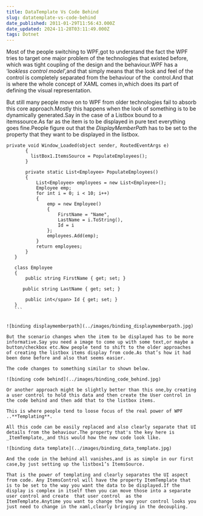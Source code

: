 ```yaml
---
title: DataTemplate Vs Code Behind
slug: datatemplate-vs-code-behind
date_published: 2011-01-29T11:56:43.000Z
date_updated: 2024-11-28T03:11:49.000Z
tags: Dotnet
---
```


Most of the people switching to WPF,got to understand the fact the WPF tries to target one major problem of the technologies that existed before, which was tight coupling of the design and the behaviour.WPF has a ‘*lookless control model*’,and that simply means that the look and feel of the control is completely separated from the behaviour of the  control.And that is where the whole concept of XAML comes in,which does its part of defining the visual representation.

But still many people move on to WPF from older technologies fail to absorb this core approach.Mostly this happens when the look of something is to be dynamically generated.Say in the case of a Listbox bound to a itemssource.As far as the item is to be displayed in pure text everything goes fine.People figure out that the *DisplayMemberPath* has to be set to the property that they want to be displayed in the listbox.

    private void Window_Loaded(object sender, RoutedEventArgs e)
           {
             listBox1.ItemsSource = PopulateEmployees();
           }
    
           private static List<Employee> PopulateEmployees()
           {
               List<Employee> employees = new List<Employee>();
               Employee emp;
               for int i = 0; i < 10; i++)
               {
                   emp = new Employee()
                   {
                       FirstName = "Name",
                       LastName = i.ToString(),
                       Id = i
                   };
                   employees.Add(emp);
               }
               return employees;
           }
       }
    
       class Employee
       {
           public string FirstName { get; set; }
    
          public string LastName { get; set; }
    
           public int</span> Id { get; set; }
       }
       ```
    
    
    ![binding displaymemberpath](../images/binding_displaymemberpath.jpg)
    
    But the scenario changes when the item to be displayed has to be more informative.Say you need a image to come up with some text,or maybe a button/checkbox etc.Now people tend to shift to the older approaches of creating the listbox items display from code.As that’s how it had been done before and also that seems easier.
    
    The code changes to something similar to shown below.
    
    ![binding code behind](../images/binding_code_behind.jpg)
    
    Or another approach might be slightly better than this one,by creating a user control to hold this data and then create the User control in the code behind and then add that to the listbox items.
    
    This is where people tend to loose focus of the real power of WPF ..**Templating**.
    
    All this code can be easily replaced and also clearly separate that UI details from the behaviour.The property that's the key here is _ItemTemplate,_and this would how the new code look like.
    
    ![binding data template](../images/binding_data_template.jpg)
    
    And the code in the behind all vanishes,and is as simple in our first case,by just setting up the listbox1’s ItemsSource.
    
    That is the power of templating and clearly separates the UI aspect from code. Any ItemsControl will have the property ItemTemplate that is to be set to the way you want the data to be displayed.If the display is complex in itself then you can move those into a separate user control and create  that user control  as the ItemTemplate.Anytime you want to change the way your control looks you just need to change in the xaml,clearly bringing in the decoupling.
    

